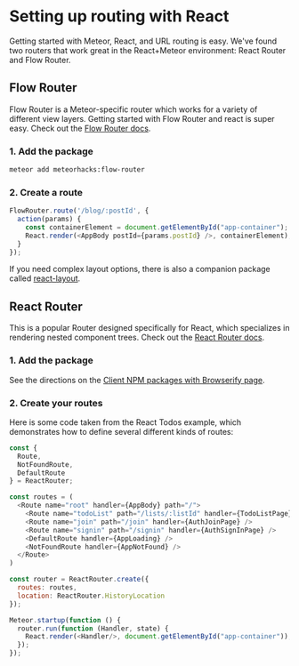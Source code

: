 <h1>Setting up routing with React</h1>

Getting started with Meteor, React, and URL routing is easy. We've found two routers that work great in the React+Meteor environment: React Router and Flow Router.

## Flow Router

Flow Router is a Meteor-specific router which works for a variety of different view layers. Getting started with Flow Router and react is super easy. Check out the [Flow Router docs](https://github.com/meteorhacks/flow-router/blob/master/README.md).

### 1. Add the package

```sh
meteor add meteorhacks:flow-router
```

### 2. Create a route

```js
FlowRouter.route('/blog/:postId', {
  action(params) {
    const containerElement = document.getElementById("app-container");
    React.render(<AppBody postId={params.postId} />, containerElement);
  }
});
```

If you need complex layout options, there is also a companion package called [react-layout](https://github.com/kadirahq/meteor-react-layout).

## React Router

This is a popular Router designed specifically for React, which specializes in rendering nested component trees. Check out the [React Router docs](http://rackt.github.io/react-router/).

### 1. Add the package

See the directions on the [Client NPM packages with Browserify page](client-npm.md).

### 2. Create your routes

Here is some code taken from the React Todos example, which demonstrates how to define several different kinds of routes:

```js
const {
  Route,
  NotFoundRoute,
  DefaultRoute
} = ReactRouter;

const routes = (
  <Route name="root" handler={AppBody} path="/">
    <Route name="todoList" path="/lists/:listId" handler={TodoListPage} />
    <Route name="join" path="/join" handler={AuthJoinPage} />
    <Route name="signin" path="/signin" handler={AuthSignInPage} />
    <DefaultRoute handler={AppLoading} />
    <NotFoundRoute handler={AppNotFound} />
  </Route>
)

const router = ReactRouter.create({
  routes: routes,
  location: ReactRouter.HistoryLocation
});

Meteor.startup(function () {
  router.run(function (Handler, state) {
    React.render(<Handler/>, document.getElementById("app-container"));
  });
});
```
